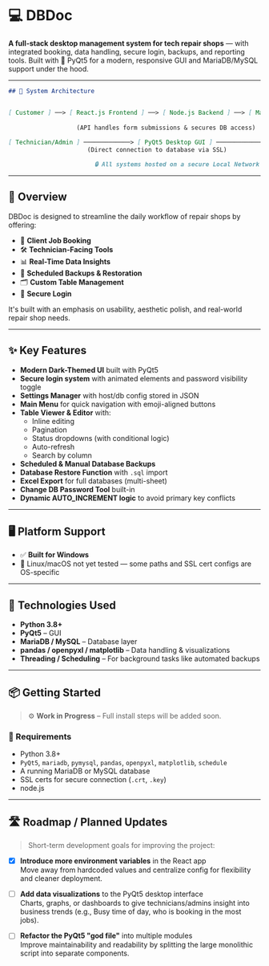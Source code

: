 # 💻 DBDoc

**A full-stack desktop management system for tech repair shops** — with integrated booking, data handling, secure login, backups, and reporting tools. Built with 💙 PyQt5 for a modern, responsive GUI and MariaDB/MySQL support under the hood.

---

```markdown
## 📐 System Architecture


[ Customer ] ──> [ React.js Frontend ] ──> [ Node.js Backend ] ──> [ MariaDB ]
                                                                       ▲
                   (API handles form submissions & secures DB access)  │
                                                                       │
[ Technician/Admin ] ─────────────> [ PyQt5 Desktop GUI ] ─────────────┘
                      (Direct connection to database via SSL)

                        🔒 All systems hosted on a secure Local Network


```
---

## 🚀 Overview

DBDoc is designed to streamline the daily workflow of repair shops by offering:

- 🧾 **Client Job Booking**
- 🛠️ **Technician-Facing Tools**
- 📊 **Real-Time Data Insights**
- 💾 **Scheduled Backups & Restoration**
- 🗂️ **Custom Table Management**
- 🔐 **Secure Login**

It's built with an emphasis on usability, aesthetic polish, and real-world repair shop needs.

---

## ✨ Key Features

- **Modern Dark-Themed UI** built with PyQt5
- **Secure login system** with animated elements and password visibility toggle
- **Settings Manager** with host/db config stored in JSON
- **Main Menu** for quick navigation with emoji-aligned buttons
- **Table Viewer & Editor** with:
  - Inline editing
  - Pagination
  - Status dropdowns (with conditional logic)
  - Auto-refresh
  - Search by column
- **Scheduled & Manual Database Backups**
- **Database Restore Function** with `.sql` import
- **Excel Export** for full databases (multi-sheet)
- **Change DB Password Tool** built-in
- **Dynamic AUTO_INCREMENT logic** to avoid primary key conflicts

---

## 🖥️ Platform Support

- ✅ **Built for Windows**  
- 🐧 Linux/macOS not yet tested — some paths and SSL cert configs are OS-specific

---

## 🧠 Technologies Used

- **Python 3.8+**
- **PyQt5** – GUI
- **MariaDB / MySQL** – Database layer
- **pandas / openpyxl / matplotlib** – Data handling & visualizations
- **Threading / Scheduling** – For background tasks like automated backups

---

## 📦 Getting Started

> ⚙️ **Work in Progress** – Full install steps will be added soon.

### 🧰 Requirements

- Python 3.8+
- `PyQt5`, `mariadb`, `pymysql`, `pandas`, `openpyxl`, `matplotlib`, `schedule`
- A running MariaDB or MySQL database
- SSL certs for secure connection (`.crt`, `.key`)
- node.js

---

## 🛣️ Roadmap / Planned Updates

> Short-term development goals for improving the project:

- [x] **Introduce more environment variables** in the React app  
  Move away from hardcoded values and centralize config for flexibility and cleaner deployment.

- [ ] **Add data visualizations** to the PyQt5 desktop interface  
  Charts, graphs, or dashboards to give technicians/admins insight into business trends (e.g., Busy time of day, who is booking in the most jobs).

- [ ] **Refactor the PyQt5 "god file"** into multiple modules  
  Improve maintainability and readability by splitting the large monolithic script into separate components.


